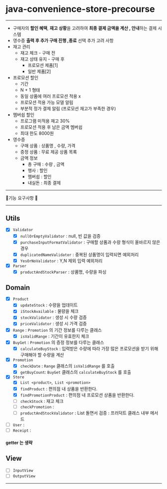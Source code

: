 # java-convenience-store-precourse
- - -
- 구매자의 **할인 혜택**, **재고 상황**을 고려하여 **최종 결제 금액을 계산 , 안내**하는 결제 시스템
- 영수증 **출력 후 추가 구매 진행 ,종료** 선택
추가 고려 사항
- 재고 관리
  - 재고 체크 - 구매 전
  - 재고 상태 유지 - 구매 후 
    - 프로모션 제품[1]
    - 일반 제품[2]
- 프로모션 할인
  - 기간
  - N + 1 형태
  - 동일 상품에 여러 프로모션 적용 x
  - 프로모션 적용 가능 모델 알림 
  - 부분적 정가 결제 알림 (프로모션 재고가 부족한 경우)
- 멤버쉽 할인
  - 프로그램 미적용 재고 30% 
  - 프로모션 적용 후 남은 금액 멤버쉽
  - 최대 한도 8000원
- 영수증
  - 구매 상품 : 상품명 , 수량, 가격
  - 증정 상품 : 무료 제공 상품 목록
  - 금액 정보 
    - 총 구매 : 수량 , 금액
    - 행사 : 할인
    - 멤버쉽 : 할인
    - 내실돈 : 최종 결제
- - - 
👷기능 요구사항 👷
- - -
## Utils
- [x] `Validator`
  - [x] `nullOrEmptyValidator` : null, 빈 값을 검증
  - [x] `purchaseInputFormatValidator` : 구매할 상품과 수량 형식이 올바르지 않은 경우
  - [x] `duplicatedNameValidator` : 중복된 상품명이 입력되면 예외처리 
  - [X] `YesOrNoValidator` : Y,N 제외 입력 예외처리
- [x] `Parser`
  - [x] `productAndStockParser` : 상품명, 수량을 파싱
## Domain
- [x] `Product` 
  - [x] `updateStock` : 수량을 업데이트
  - [x] `iStockAvailable` : 물량을 체크
  - [x] `stockValidator` : 생성 시 수량 검증
  - [x] `priceValidator` : 생성 시 가격 검증
- [x] `Range` : `Promotion` 의 기간 정보를 다루는 클래스 
  - [x] `isValidRange` : 기간이 유효한지 체크
- [x] `BuyGet` : `Promotion` 의 증정 정보를 다루는 클래스
  - [x] `calculateBuyStock` : 입력받은 수량에 따라 가장 많은 프로모션을 받기 위해 구매해야 할 수량을 계산
- [x] `Promotion`
  - [x] `checkDate` : `Range` 클래스의 `isValidRange` 를 호출 
  - [x] `getBuyCount`: `BuyGet` 클래스의 `calculateBuyStock` 를 호출 
- [x] `Store`
  - [x] `List <product>`,` List <promotion>`
  - [x] `findProduct` : 편의점 내 상품을 반환한다.
  - [x] `findPromotionProduct` : 편의점 내 프로모션 상품을 반환한다.
  - [ ] `checkStock` : 재고 체크
  - [ ] `checkPromotion` : 
  - [ ] `productAndStockValidator` : List<Product> 돌면서 검증 : 프러덕트 클래스 내부 메서드
- [ ] `User` :
- [ ] `Receipt` : 
#### getter 는 생략
## View
- [ ] `InputView`
- [ ] `OutputView`
- - -
